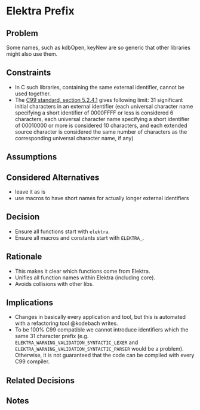 # Elektra Prefix

## Problem

Some names, such as kdbOpen, keyNew are so generic that other libraries might also use them.

## Constraints

- In C such libraries, containing the same external identifier, cannot be used together.
- The [C99 standard, section 5.2.4.1](https://www.open-std.org/jtc1/sc22/wg14/) gives following limit:
  31 significant initial characters in an external identifier (each universal character name specifying a short identifier of 0000FFFF or less is considered 6 characters, each universal character name specifying a short identifier of 00010000 or more is considered 10 characters, and each extended source character is considered the same number of characters as the corresponding universal character name, if any)

## Assumptions

## Considered Alternatives

- leave it as is
- use macros to have short names for actually longer external identifiers

## Decision

- Ensure all functions start with `elektra`.
- Ensure all macros and constants start with `ELEKTRA_`.

## Rationale

- This makes it clear which functions come from Elektra.
- Unifies all function names within Elektra (including core).
- Avoids collisions with other libs.

## Implications

- Changes in basically every application and tool, but this is automated
  with a refactoring tool @kodebach writes.
- To be 100% C99 compatible we cannot introduce identifiers which the same 31 character prefix (e.g. `ELEKTRA_WARNING_VALIDATION_SYNTACTIC_LEXER` and `ELEKTRA_WARNING_VALIDATION_SYNTACTIC_PARSER` would be a problem).
  Otherwise, it is not guaranteed that the code can be compiled with every C99 compiler.

## Related Decisions

## Notes
